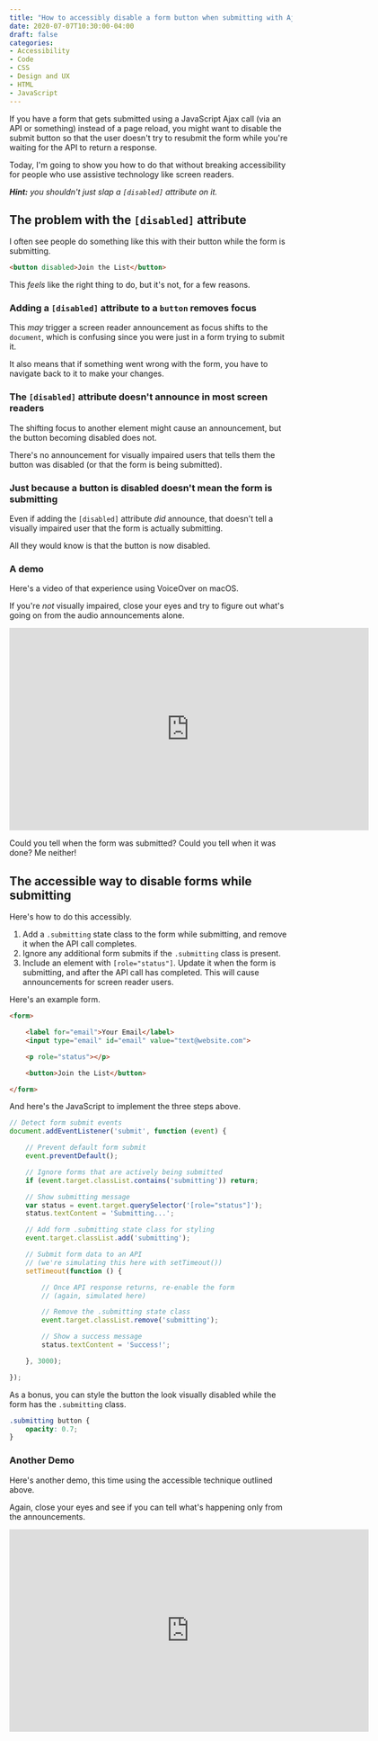 ```yaml
---
title: "How to accessibly disable a form button when submitting with Ajax using vanilla JS"
date: 2020-07-07T10:30:00-04:00
draft: false
categories:
- Accessibility
- Code
- CSS
- Design and UX
- HTML
- JavaScript
---
```


If you have a form that gets submitted using a JavaScript Ajax call (via an API or something) instead of a page reload, you might want to disable the submit button so that the user doesn't try to resubmit the form while you're waiting for the API to return a response.

Today, I'm going to show you how to do that without breaking accessibility for people who use assistive technology like screen readers.

_**Hint:** you shouldn't just slap a `[disabled]` attribute on it._

## The problem with the `[disabled]` attribute

I often see people do something like this with their button while the form is submitting.

```html
<button disabled>Join the List</button>
```

This *feels* like the right thing to do, but it's not, for a few reasons.

### Adding a `[disabled]` attribute to a `button` removes focus

This *may* trigger a screen reader announcement as focus shifts to the `document`, which is confusing since you were just in a form trying to submit it.

It also means that if something went wrong with the form, you have to navigate back to it to make your changes.

### The `[disabled]` attribute doesn't announce in most screen readers

The shifting focus to another element might cause an announcement, but the button becoming disabled does not.

There's no announcement for visually impaired users that tells them the button was disabled (or that the form is being submitted).

### Just because a button is disabled doesn't mean the form is submitting

Even if adding the `[disabled]` attribute *did* announce, that doesn't tell a visually impaired user that the form is actually submitting.

All they would know is that the button is now disabled.

### A demo

Here's a video of that experience using VoiceOver on macOS.

If you're *not* visually impaired, close your eyes and try to figure out what's going on from the audio announcements alone.

<iframe src="https://player.vimeo.com/video/436104688?color=0088cc&title=0&byline=0&portrait=0" width="640" height="360" frameborder="0" allow="autoplay; fullscreen" allowfullscreen></iframe>

Could you tell when the form was submitted? Could you tell when it was done? Me neither!

## The accessible way to disable forms while submitting

Here's how to do this accessibly.

1. Add a `.submitting` state class to the form while submitting, and remove it when the API call completes.
2. Ignore any additional form submits if the `.submitting` class is present.
3. Include an element with `[role="status"]`. Update it when the form is submitting, and after the API call has completed. This will cause announcements for screen reader users.

Here's an example form.

```html
<form>

	<label for="email">Your Email</label>
	<input type="email" id="email" value="text@website.com">

	<p role="status"></p>

	<button>Join the List</button>

</form>
```

And here's the JavaScript to implement the three steps above.

```js
// Detect form submit events
document.addEventListener('submit', function (event) {

	// Prevent default form submit
	event.preventDefault();

	// Ignore forms that are actively being submitted
	if (event.target.classList.contains('submitting')) return;

	// Show submitting message
	var status = event.target.querySelector('[role="status"]');
	status.textContent = 'Submitting...';

	// Add form .submitting state class for styling
	event.target.classList.add('submitting');

	// Submit form data to an API
	// (we're simulating this here with setTimeout())
	setTimeout(function () {

		// Once API response returns, re-enable the form
		// (again, simulated here)

		// Remove the .submitting state class
		event.target.classList.remove('submitting');

		// Show a success message
		status.textContent = 'Success!';

	}, 3000);

});
```

As a bonus, you can style the button the look visually disabled while the form has the `.submitting` class.

```css
.submitting button {
	opacity: 0.7;
}
```

### Another Demo

Here's another demo, this time using the accessible technique outlined above.

Again, close your eyes and see if you can tell what's happening only from the announcements.

<iframe src="https://player.vimeo.com/video/436104725?color=0088cc&title=0&byline=0&portrait=0" width="640" height="360" frameborder="0" allow="autoplay; fullscreen" allowfullscreen></iframe>

